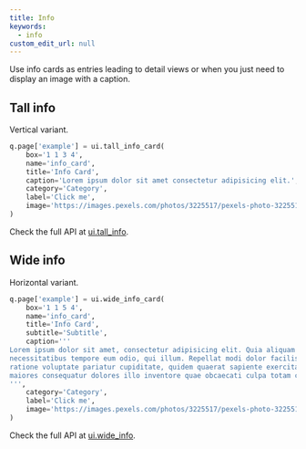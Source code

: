 ```yaml
---
title: Info
keywords:
  - info
custom_edit_url: null
---
```


Use info cards as entries leading to detail views or when you just need to display an image with a caption.

## Tall info

Vertical variant.

```py
q.page['example'] = ui.tall_info_card(
    box='1 1 3 4',
    name='info_card',
    title='Info Card',
    caption='Lorem ipsum dolor sit amet consectetur adipisicing elit.',
    category='Category',
    label='Click me',
    image='https://images.pexels.com/photos/3225517/pexels-photo-3225517.jpeg?auto=compress&cs=tinysrgb&dpr=2&h=750&w=1260',
)
```

Check the full API at [ui.tall_info](/docs/api/ui#tall_info).

## Wide info

Horizontal variant.

```py
q.page['example'] = ui.wide_info_card(
    box='1 1 5 4',
    name='info_card',
    title='Info Card',
    subtitle='Subtitle',
    caption='''
Lorem ipsum dolor sit amet, consectetur adipisicing elit. Quia aliquam maxime quos facere
necessitatibus tempore eum odio, qui illum. Repellat modi dolor facilis odio ex possimus
ratione voluptate pariatur cupiditate, quidem quaerat sapiente exercitationem in omnis nulla
maiores consequatur dolores illo inventore quae obcaecati culpa totam corporis! Repudiandae, nostrum repellendus.
''',
    category='Category',
    label='Click me',
    image='https://images.pexels.com/photos/3225517/pexels-photo-3225517.jpeg?auto=compress&cs=tinysrgb&dpr=2&h=750&w=1260'
)
```

Check the full API at [ui.wide_info](/docs/api/ui#wide_info).
